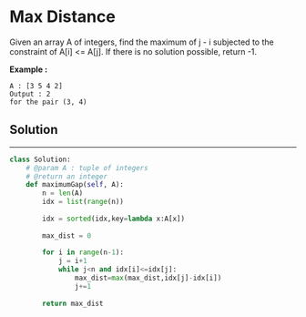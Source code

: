 <h1>Max Distance</h1>

<p>Given an array A of integers, find the maximum of j - i subjected to the constraint of A[i] <= A[j].
If there is no solution possible, return -1.</p>

<p>
<b>Example :</b>
<br>

    A : [3 5 4 2]
    Output : 2 
    for the pair (3, 4)
</p>

<h2>Solution</h2>

***

```python
class Solution:
    # @param A : tuple of integers
    # @return an integer
    def maximumGap(self, A):
        n = len(A)
        idx = list(range(n))
        
        idx = sorted(idx,key=lambda x:A[x])
        
        max_dist = 0
    
        for i in range(n-1):
            j = i+1
            while j<n and idx[i]<=idx[j]:
                max_dist=max(max_dist,idx[j]-idx[i])
                j+=1
                
        return max_dist
```